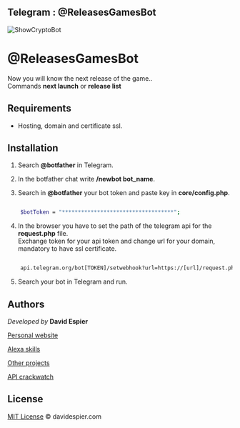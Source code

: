 ## Telegram : @ReleasesGamesBot
![ShowCryptoBot](http://davidespier.com/github/game-bot/games-bot.PNG)

# @ReleasesGamesBot

Now you will know the next release of the game..<br> Commands <strong>next launch</strong> or <strong>release list</strong>

## Requirements

- Hosting, domain and certificate ssl.


## Installation

1. Search <strong>@botfather</strong> in Telegram.

2. In the botfather chat write <strong>/newbot bot_name</strong>.

3. Search in <strong>@botfather</strong> your bot token and paste key in <strong>core/config.php</strong>.


```bash

	$botToken = "***********************************";

```

4. In the browser you have to set the path of the telegram api for the <strong>request.php</strong> file.<br>
      Exchange token for your api token and change url for your domain, mandatory to have ssl certificate.


```bash

 	api.telegram.org/bot[TOKEN]/setwebhook?url=https://[url]/request.php


```

5. Search your bot in Telegram and run.


## Authors


 *Developed by*  **David Espier**


[Personal website](https://davidespier.com)

[Alexa skills](https://www.amazon.es/s?k=davidespier&i=alexa-skills)
        
[Other projects](https://github.com/davidespier?tab=repositories)

[API crackwatch](https://crackwatch.com/api)


## License


[MIT License](https://choosealicense.com/licenses/mit/) © davidespier.com
